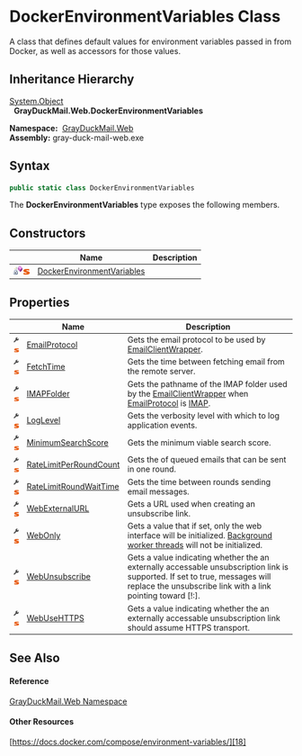 DockerEnvironmentVariables Class
================================
A class that defines default values for environment variables passed in from Docker, as well as accessors for those values.


Inheritance Hierarchy
---------------------
[System.Object][1]  
  **GrayDuckMail.Web.DockerEnvironmentVariables**  

  **Namespace:**  [GrayDuckMail.Web][2]  
  **Assembly:** gray-duck-mail-web.exe

Syntax
------

```csharp
public static class DockerEnvironmentVariables
```

The **DockerEnvironmentVariables** type exposes the following members.


Constructors
------------

|                                   | Name                            | Description |
| --------------------------------- | ------------------------------- | ----------- |
| ![Private method]![Static member] | [DockerEnvironmentVariables][3] |             |


Properties
----------

|                                    | Name                         | Description                                                                                                                                                                                 |
| ---------------------------------- | ---------------------------- | ------------------------------------------------------------------------------------------------------------------------------------------------------------------------------------------- |
| ![Public property]![Static member] | [EmailProtocol][4]           | Gets the email protocol to be used by [EmailClientWrapper][5].                                                                                                                              |
| ![Public property]![Static member] | [FetchTime][6]               | Gets the time between fetching email from the remote server.                                                                                                                                |
| ![Public property]![Static member] | [IMAPFolder][7]              | Gets the pathname of the IMAP folder used by the [EmailClientWrapper][5] when [EmailProtocol][4] is [IMAP][8].                                                                              |
| ![Public property]![Static member] | [LogLevel][9]                | Gets the verbosity level with which to log application events.                                                                                                                              |
| ![Public property]![Static member] | [MinimumSearchScore][10]     | Gets the minimum viable search score.                                                                                                                                                       |
| ![Public property]![Static member] | [RateLimitPerRoundCount][11] | Gets the of queued emails that can be sent in one round.                                                                                                                                    |
| ![Public property]![Static member] | [RateLimitRoundWaitTime][12] | Gets the time between rounds sending email messages.                                                                                                                                        |
| ![Public property]![Static member] | [WebExternalURL][13]         | Gets a URL used when creating an unsubscribe link.                                                                                                                                          |
| ![Public property]![Static member] | [WebOnly][14]                | Gets a value that if set, only the web interface will be initialized. [Background worker threads][15] will not be initialized.                                                              |
| ![Public property]![Static member] | [WebUnsubscribe][16]         | Gets a value indicating whether the an externally accessable unsubscription link is supported. If set to true, messages will replace the unsubscribe link with a link pointing toward [!:]. |
| ![Public property]![Static member] | [WebUseHTTPS][17]            | Gets a value indicating whether the an externally accessable unsubscription link should assume HTTPS transport.                                                                             |


See Also
--------

#### Reference
[GrayDuckMail.Web Namespace][2]  

#### Other Resources
[https://docs.docker.com/compose/environment-variables/][18]  

[1]: https://docs.microsoft.com/dotnet/api/system.object
[2]: ../README.md
[3]: _cctor.md
[4]: EmailProtocol.md
[5]: ../../GrayDuckMail.Common/EmailClientWrapper/README.md
[6]: FetchTime.md
[7]: IMAPFolder.md
[8]: ../../GrayDuckMail.Common/EmailProtocol/README.md
[9]: LogLevel.md
[10]: MinimumSearchScore.md
[11]: RateLimitPerRoundCount.md
[12]: RateLimitRoundWaitTime.md
[13]: WebExternalURL.md
[14]: WebOnly.md
[15]: https://docs.microsoft.com/dotnet/api/microsoft.extensions.hosting.backgroundservice
[16]: WebUnsubscribe.md
[17]: WebUseHTTPS.md
[18]: https://docs.docker.com/compose/environment-variables/
[Private method]: ../../icons/privmethod.gif "Private method"
[Static member]: ../../icons/static.gif "Static member"
[Public property]: ../../icons/pubproperty.svg "Public property"